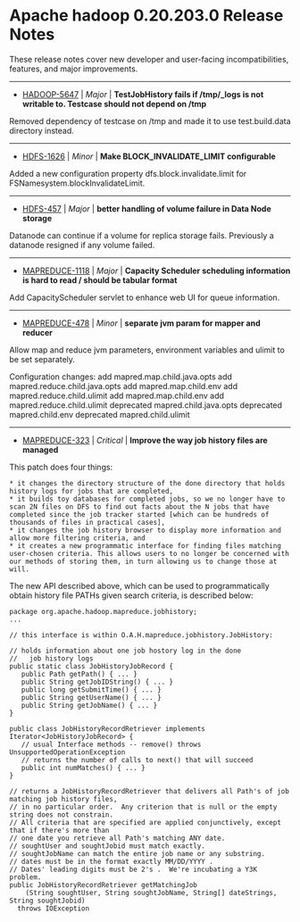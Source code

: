 
<!---
# Licensed to the Apache Software Foundation (ASF) under one
# or more contributor license agreements.  See the NOTICE file
# distributed with this work for additional information
# regarding copyright ownership.  The ASF licenses this file
# to you under the Apache License, Version 2.0 (the
# "License"); you may not use this file except in compliance
# with the License.  You may obtain a copy of the License at
#
#     http://www.apache.org/licenses/LICENSE-2.0
#
# Unless required by applicable law or agreed to in writing, software
# distributed under the License is distributed on an "AS IS" BASIS,
# WITHOUT WARRANTIES OR CONDITIONS OF ANY KIND, either express or implied.
# See the License for the specific language governing permissions and
# limitations under the License.
-->
# Apache hadoop  0.20.203.0 Release Notes

These release notes cover new developer and user-facing incompatibilities, features, and major improvements.


---

* [HADOOP-5647](https://issues.apache.org/jira/browse/HADOOP-5647) | *Major* | **TestJobHistory fails if /tmp/\_logs is not writable to. Testcase should not depend on /tmp**

Removed dependency of testcase on /tmp and made it to use test.build.data directory instead.


---

* [HDFS-1626](https://issues.apache.org/jira/browse/HDFS-1626) | *Minor* | **Make BLOCK\_INVALIDATE\_LIMIT configurable**

Added a new configuration property dfs.block.invalidate.limit for FSNamesystem.blockInvalidateLimit.


---

* [HDFS-457](https://issues.apache.org/jira/browse/HDFS-457) | *Major* | **better handling of volume failure in Data Node storage**

Datanode can continue if a volume for replica storage fails. Previously a datanode resigned if any volume failed.


---

* [MAPREDUCE-1118](https://issues.apache.org/jira/browse/MAPREDUCE-1118) | *Major* | **Capacity Scheduler scheduling information is hard to read / should be tabular format**

Add CapacityScheduler servlet to enhance web UI for queue information.


---

* [MAPREDUCE-478](https://issues.apache.org/jira/browse/MAPREDUCE-478) | *Minor* | **separate jvm param for mapper and reducer**

Allow map and reduce jvm parameters, environment variables and ulimit to be set separately.

Configuration changes:
      add mapred.map.child.java.opts
      add mapred.reduce.child.java.opts
      add mapred.map.child.env
      add mapred.reduce.child.ulimit
      add mapred.map.child.env
      add mapred.reduce.child.ulimit
      deprecated mapred.child.java.opts
      deprecated mapred.child.env
      deprecated mapred.child.ulimit


---

* [MAPREDUCE-323](https://issues.apache.org/jira/browse/MAPREDUCE-323) | *Critical* | **Improve the way job history files are managed**

This patch does four things:

    * it changes the directory structure of the done directory that holds history logs for jobs that are completed,
    * it builds toy databases for completed jobs, so we no longer have to scan 2N files on DFS to find out facts about the N jobs that have completed since the job tracker started [which can be hundreds of thousands of files in practical cases],
    * it changes the job history browser to display more information and allow more filtering criteria, and
    * it creates a new programmatic interface for finding files matching user-chosen criteria. This allows users to no longer be concerned with our methods of storing them, in turn allowing us to change those at will.

The new API described above, which can be used to programmatically obtain history file PATHs given search criteria, is described below:

    package org.apache.hadoop.mapreduce.jobhistory;
    ...

    // this interface is within O.A.H.mapreduce.jobhistory.JobHistory:

    // holds information about one job hostory log in the done 
    //   job history logs
    public static class JobHistoryJobRecord {
       public Path getPath() { ... }
       public String getJobIDString() { ... }
       public long getSubmitTime() { ... }
       public String getUserName() { ... }
       public String getJobName() { ... }
    }

    public class JobHistoryRecordRetriever implements Iterator<JobHistoryJobRecord> {
       // usual Interface methods -- remove() throws UnsupportedOperationException
       // returns the number of calls to next() that will succeed
       public int numMatches() { ... }
    }

    // returns a JobHistoryRecordRetriever that delivers all Path's of job matching job history files,
    // in no particular order.  Any criterion that is null or the empty string does not constrain.
    // All criteria that are specified are applied conjunctively, except that if there's more than
    // one date you retrieve all Path's matching ANY date.
    // soughtUser and soughtJobid must match exactly.
    // soughtJobName can match the entire job name or any substring.
    // dates must be in the format exactly MM/DD/YYYY .  
    // Dates' leading digits must be 2's .  We're incubating a Y3K problem.
    public JobHistoryRecordRetriever getMatchingJob
        (String soughtUser, String soughtJobName, String[] dateStrings, String soughtJobid)
      throws IOException



